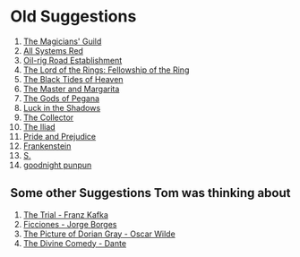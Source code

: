 <!-- TITLE: Old Suggestions -->
<!-- SUBTITLE: A quick summary of Old Suggestions -->

# Old Suggestions
1. [The Magicians' Guild](https://www.goodreads.com/book/show/28249.The_Magicians_Guild)
1. [All Systems Red](https://www.goodreads.com/book/show/32758901-all-systems-red)
1. [Oil-rig Road Establishment](https://wiki.darn.games/sammy-the-real-tall-cat)
1. [The Lord of the Rings: Fellowship of the Ring](https://www.goodreads.com/book/show/13356706-the-fellowship-of-the-ring)
1. [The Black Tides of Heaven](https://www.goodreads.com/book/show/33099588-the-black-tides-of-heaven)
1. [The Master and Margarita](https://www.goodreads.com/book/show/117833.The_Master_and_Margarita)
1. [The Gods of Pegana](https://www.goodreads.com/book/show/1138654.The_Gods_of_Pegana)
1. [Luck in the Shadows](https://www.goodreads.com/book/show/9636143-luck-in-the-shadows)
1. [The Collector](https://www.goodreads.com/book/show/243705.The_Collector)
3. [The Iliad](https://www.goodreads.com/book/show/1133833.The_Iliad)
4. [Pride and Prejudice](https://www.goodreads.com/book/show/22676094-pride-and-prejudice)
5. [Frankenstein](https://www.goodreads.com/book/show/12974171-frankenstein)
6. [S.](https://www.goodreads.com/book/show/17860739-s)
7. [goodnight punpun](https://www.goodreads.com/book/show/25986929-goodnight-punpun-omnibus-vol-1?from_search=true)

## Some other Suggestions Tom was thinking about

1. [The Trial - Franz Kafka](https://www.goodreads.com/book/show/618559.The_Trial)
1. [Ficciones - Jorge Borges](https://www.goodreads.com/book/show/30713.Ficciones)
2. [The Picture of Dorian Gray - Oscar Wilde](https://www.goodreads.com/book/show/1278112.The_Picture_of_Dorian_Gray)
3. [The Divine Comedy - Dante](https://www.goodreads.com/book/show/6656.The_Divine_Comedy)
